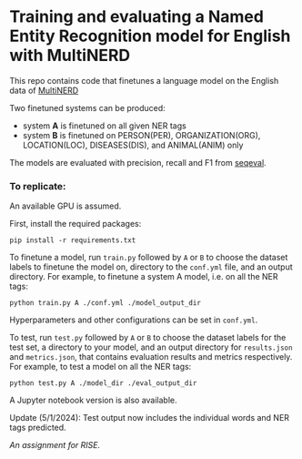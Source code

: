 # Training and evaluating a Named Entity Recognition model for English with MultiNERD

This repo contains code that finetunes a language model on the English data of [MultiNERD](<https://aclanthology.org/2022.findings-naacl.60.pdf>)

Two finetuned systems can be produced: 
* system **A** is finetuned on all given NER tags
* system **B** is finetuned on PERSON(PER), ORGANIZATION(ORG), LOCATION(LOC), DISEASES(DIS), and ANIMAL(ANIM) only

The models are evaluated with precision, recall and F1 from [seqeval](https://huggingface.co/spaces/evaluate-metric/seqeval/blob/main/seqeval.py).

### To replicate:

An available GPU is assumed.

First, install the required packages:
```
pip install -r requirements.txt
```
To finetune a model, run `train.py` followed by 
`A` or `B` to choose the dataset labels to finetune the model on, 
directory to the `conf.yml` file, and
an output directory. 
For example, to finetune a system A model, i.e. on all the NER tags:
```
python train.py A ./conf.yml ./model_output_dir
```
Hyperparameters and other configurations can be set in `conf.yml`.

To test, run `test.py` followed by 
`A` or `B` to choose the dataset labels for the test set, 
a directory to your model, and 
an output directory for `results.json` and `metrics.json`, that contains evaluation results and metrics respectively. 
For example, to test a model on all the NER tags:
```
python test.py A ./model_dir ./eval_output_dir
```

A Jupyter notebook version is also available.

Update (5/1/2024): Test output now includes the individual words and NER tags predicted.

*An assignment for RISE.*